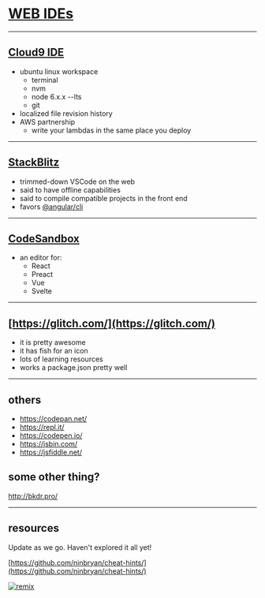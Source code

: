 # [WEB IDEs](https://slime-shake.glitch.me/)

---

## [Cloud9 IDE](https://c9.io/login)

- ubuntu linux workspace
  - terminal
  - nvm
  - node 6.x.x --lts
  - git
- localized file revision history
- AWS partnership
  - write your lambdas in the same place you deploy

---

## [StackBlitz](https://stackblitz.com/)

- trimmed-down VSCode on the web
- said to have offline capabilities
- said to compile compatible projects in the front end
- favors [@angular/cli](https://github.com/angular/angular-cli)

---

## [CodeSandbox](https://codesandbox.io/)

- an editor for:
  - React
  - Preact
  - Vue
  - Svelte

---

## [https://glitch.com/](https://glitch.com/)

- it is pretty awesome
- it has fish for an icon
- lots of learning resources
- works a package.json pretty well

---

## others

- https://codepan.net/
- https://repl.it/
- https://codepen.io/
- https://jsbin.com/
- https://jsfiddle.net/

## some other thing?
http://bkdr.pro/

---

## resources

Update as we go. Haven't explored it all yet!

[https://github.com/ninbryan/cheat-hints/](https://github.com/ninbryan/cheat-hints/)

[![remix](https://cdn.glitch.com/2bdfb3f8-05ef-4035-a06e-2043962a3a13%2Fremix%402x.png?1513093958726)](https://glitch.com/edit/#!/remix/slime-shake)
